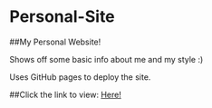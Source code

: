 # Personal-Site
##My Personal Website!

Shows off some basic info about me and my style :)

Uses GitHub pages to deploy the site.
 
##Click the link to view: [Here!](https://akirawebbdev.github.io/Personal-Site/)
   
